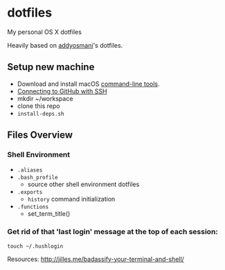 dotfiles
========

My personal OS X dotfiles

Heavily based on [addyosmani](https://github.com/addyosmani/dotfiles)'s dotfiles.

## Setup new machine

- Download and install macOS [command-line tools](https://developer.apple.com/download/more/?=command%20line%20tools).
- [Connecting to GitHub with SSH](https://docs.github.com/en/authentication/connecting-to-github-with-ssh)
- mkdir ~/workspace
- clone this repo
- `install-deps.sh`

## Files Overview

### Shell Environment

* `.aliases`
* `.bash_profile`
	* source other shell environment dotfiles
* `.exports`
	* `history` command initialization
* `.functions`
	* set_term_title()

### Get rid of that 'last login' message at the top of each session:

`touch ~/.hushlogin`

Resources: http://jilles.me/badassify-your-terminal-and-shell/
